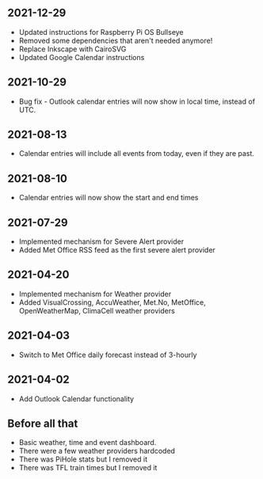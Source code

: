 ## 2021-12-29

* Updated instructions for Raspberry Pi OS Bullseye
* Removed some dependencies that aren't needed anymore!
* Replace Inkscape with CairoSVG
* Updated Google Calendar instructions

## 2021-10-29

* Bug fix - Outlook calendar entries will now show in local time, instead of UTC. 

## 2021-08-13

* Calendar entries will include all events from today, even if they are past.   

## 2021-08-10

* Calendar entries will now show the start and end times

## 2021-07-29

* Implemented mechanism for Severe Alert provider
* Added Met Office RSS feed as the first severe alert provider

## 2021-04-20

* Implemented mechanism for Weather provider
* Added VisualCrossing, AccuWeather, Met.No, MetOffice, OpenWeatherMap, ClimaCell weather providers

## 2021-04-03

* Switch to Met Office daily forecast instead of 3-hourly

## 2021-04-02

* Add Outlook Calendar functionality

## Before all that

* Basic weather, time and event dashboard.  
* There were a few weather providers hardcoded
* There was PiHole stats but I removed it
* There was TFL train times but I removed it
